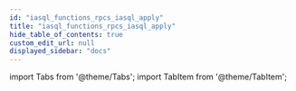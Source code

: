 ```yaml
---
id: "iasql_functions_rpcs_iasql_apply"
title: "iasql_functions_rpcs_iasql_apply"
hide_table_of_contents: true
custom_edit_url: null
displayed_sidebar: "docs"
---
```


import Tabs from '@theme/Tabs';
import TabItem from '@theme/TabItem';

<Tabs>
  <TabItem value="Components" label="Components" default>

</TabItem>
  <TabItem value="Code examples" label="Code examples">

</TabItem>
</Tabs>
